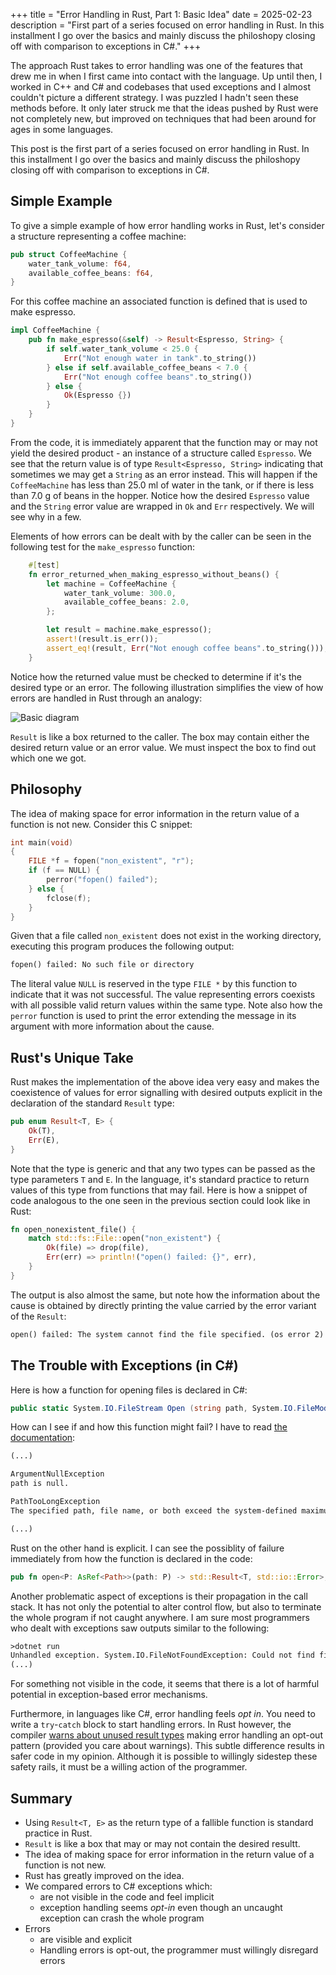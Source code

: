 +++
title = "Error Handling in Rust, Part 1: Basic Idea"
date = 2025-02-23
description = "First part of a series focused on error handling in Rust. In this installment I go over the basics and mainly discuss the philoshopy closing off with comparison to exceptions in C#."
+++

The approach Rust takes to error handling was one of the features that drew me in when I first
came into contact with the language. Up until then, I worked in C++ and C# and codebases that
used exceptions and I almost couldn't picture a different strategy. I was puzzled
I hadn't seen these methods before. It only later struck me that the ideas pushed
by Rust were not completely new, but improved on techniques that had been around for ages in
some languages.

This post is the first part of a series focused on error handling in Rust. In this installment
I go over the basics and mainly discuss the philoshopy closing off with comparison to exceptions
in C#.

## Simple Example

To give a simple example of how error handling works in Rust, let's consider a structure
representing a coffee machine:

```rust
pub struct CoffeeMachine {
    water_tank_volume: f64,
    available_coffee_beans: f64,
}
```

For this coffee machine an associated function is defined that is used to make espresso.

```rust
impl CoffeeMachine {
    pub fn make_espresso(&self) -> Result<Espresso, String> {
        if self.water_tank_volume < 25.0 {
            Err("Not enough water in tank".to_string())
        } else if self.available_coffee_beans < 7.0 {
            Err("Not enough coffee beans".to_string())
        } else {
            Ok(Espresso {})
        }
    }
}
```

From the code, it is immediately apparent that the function may or may not yield the desired
product - an instance of a structure called `Espresso`. We see that the return value is
of type `Result<Espresso, String>` indicating that sometimes we may get a `String` as an error
instead. This will happen if the `CoffeeMachine` has less than 25.0 ml of water in the tank, or
if there is less than 7.0 g of beans in the hopper. Notice how the desired `Espresso` value and
the `String` error value are wrapped in `Ok` and `Err` respectively. We will see why in a few.

Elements of how errors can be dealt with by the caller can be seen in the following test
for the `make_espresso` function:

```rust
    #[test]
    fn error_returned_when_making_espresso_without_beans() {
        let machine = CoffeeMachine {
            water_tank_volume: 300.0,
            available_coffee_beans: 2.0,
        };

        let result = machine.make_espresso();
        assert!(result.is_err());
        assert_eq!(result, Err("Not enough coffee beans".to_string()));
    }
```

Notice how the returned value must be checked to determine if it's the desired type or an error.
The following illustration simplifies the view of how errors are handled in Rust through an
analogy:

![Basic diagram](./basic_diagram.jpg)

`Result` is like a box returned to the caller. The box may contain either the desired return value
or an error value. We must inspect the box to find out which one we got.

## Philosophy

The idea of making space for error information in the return value of a function is not new.
Consider this C snippet:

```C
int main(void)
{
    FILE *f = fopen("non_existent", "r");
    if (f == NULL) {
        perror("fopen() failed");
    } else {
        fclose(f);
    }
}
```

Given that a file called `non_existent` does not exist in the working directory, executing this
program produces the following output:

```txt
fopen() failed: No such file or directory
```

The literal value `NULL` is reserved in the type `FILE *` by this function to indicate that it
was not successful. The value representing errors coexists with all possible valid return values
within the same type. Note also how the `perror` function is used to print the error extending
the message in its argument with more information about the cause.

## Rust's Unique Take

Rust makes the implementation of the above idea very easy and makes the coexistence of values
for error signalling with desired outputs explicit in the declaration of the standard `Result`
type:

```rust
pub enum Result<T, E> {
    Ok(T),
    Err(E),
}
```

Note that the type is generic and that any two types can be passed as the type parameters `T` and `E`.
In the language, it's standard practice to return values of this type from functions that may fail. Here is
how a snippet of code analogous to the one seen in the previous section could look like in Rust:

```rust
fn open_nonexistent_file() {
    match std::fs::File::open("non_existent") {
        Ok(file) => drop(file),
        Err(err) => println!("open() failed: {}", err),
    }
}
```

The output is also almost the same, but note how the information about the cause is obtained
by directly printing the value carried by the error variant of the `Result`:

```txt
open() failed: The system cannot find the file specified. (os error 2)
```

## The Trouble with Exceptions (in C#)

Here is how a function for opening files is declared in C#:

```C#
public static System.IO.FileStream Open (string path, System.IO.FileMode mode);
```

How can I see if and how this function might fail? I have to read
[the documentation](https://learn.microsoft.com/en-us/dotnet/api/system.io.file.open?view=net-9.0#system-io-file-open(system-string-system-io-filemode)):

```txt
(...)

ArgumentNullException
path is null.

PathTooLongException
The specified path, file name, or both exceed the system-defined maximum length.

(...)
```

Rust on the other hand is explicit. I can see the possiblity of failure immediately
from how the function is declared in the code:

```rust
pub fn open<P: AsRef<Path>>(path: P) -> std::Result<T, std::io::Error>;
```

Another problematic aspect of exceptions is their propagation in the call stack. It has not
only the potential to alter control flow, but also to terminate the whole program if not
caught anywhere. I am sure most programmers who dealt with exceptions saw outputs similar to the
following:

```txt
>dotnet run
Unhandled exception. System.IO.FileNotFoundException: Could not find file 'non_existent'.
(...)
```

For something not visible in the code, it seems that there is a lot of harmful potential in
exception-based error mechanisms.

Furthermore, in languages like C#, error handling feels
_opt in_. You need to write a `try`-`catch` block to start handling errors. In Rust however,
the compiler [warns about unused result types](https://doc.rust-lang.org/std/result/#results-must-be-used)
making error handling an opt-out pattern (provided you care about warnings). This subtle difference
results in safer code in my opinion. Although it is possible to willingly sidestep these
safety rails, it must be a willing action of the programmer.

## Summary

- Using `Result<T, E>` as the return type of a fallible function is standard practice in Rust.
- `Result` is like a box that may or may not contain the desired resultt.
- The idea of making space for error information in the return value of a function is not new.
- Rust has greatly improved on the idea.
- We compared errors to C# exceptions which:
  - are not visible in the code and feel implicit
  - exception handling seems _opt-in_ even though an uncaught exception can crash the whole program
- Errors
  - are visible and explicit
  - Handling errors is opt-out, the programmer must willingly disregard errors
